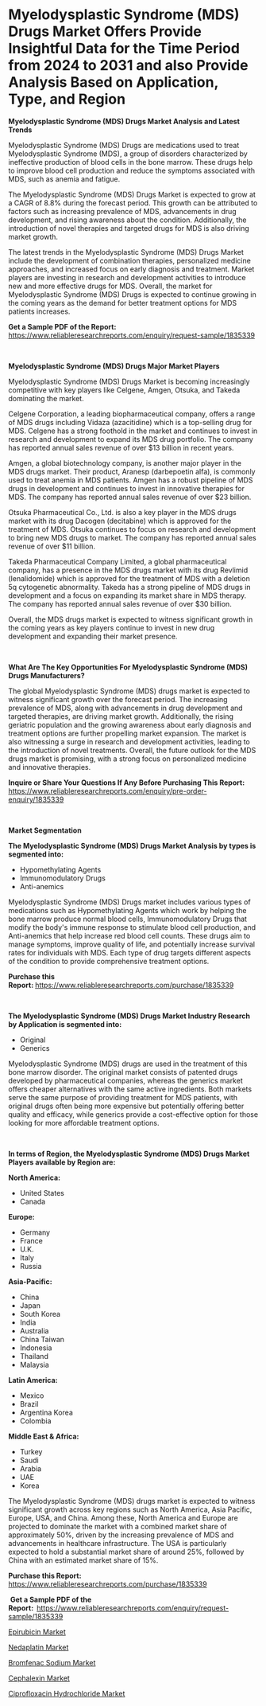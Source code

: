 <p><h1>Myelodysplastic Syndrome (MDS) Drugs Market Offers Provide Insightful Data for the Time Period from 2024 to 2031 and also Provide Analysis Based on Application, Type, and Region</h1></p><p><strong>Myelodysplastic Syndrome (MDS) Drugs Market Analysis and Latest Trends</strong></p>
<p><p>Myelodysplastic Syndrome (MDS) Drugs are medications used to treat Myelodysplastic Syndrome (MDS), a group of disorders characterized by ineffective production of blood cells in the bone marrow. These drugs help to improve blood cell production and reduce the symptoms associated with MDS, such as anemia and fatigue.</p><p>The Myelodysplastic Syndrome (MDS) Drugs Market is expected to grow at a CAGR of 8.8% during the forecast period. This growth can be attributed to factors such as increasing prevalence of MDS, advancements in drug development, and rising awareness about the condition. Additionally, the introduction of novel therapies and targeted drugs for MDS is also driving market growth.</p><p>The latest trends in the Myelodysplastic Syndrome (MDS) Drugs Market include the development of combination therapies, personalized medicine approaches, and increased focus on early diagnosis and treatment. Market players are investing in research and development activities to introduce new and more effective drugs for MDS. Overall, the market for Myelodysplastic Syndrome (MDS) Drugs is expected to continue growing in the coming years as the demand for better treatment options for MDS patients increases.</p></p>
<p><strong>Get a Sample PDF of the Report:&nbsp;</strong> <a href="https://www.reliableresearchreports.com/enquiry/request-sample/1835339">https://www.reliableresearchreports.com/enquiry/request-sample/1835339</a></p>
<p>&nbsp;</p>
<p><strong>Myelodysplastic Syndrome (MDS) Drugs Major Market Players</strong></p>
<p><p>Myelodysplastic Syndrome (MDS) Drugs Market is becoming increasingly competitive with key players like Celgene, Amgen, Otsuka, and Takeda dominating the market. </p><p>Celgene Corporation, a leading biopharmaceutical company, offers a range of MDS drugs including Vidaza (azacitidine) which is a top-selling drug for MDS. Celgene has a strong foothold in the market and continues to invest in research and development to expand its MDS drug portfolio. The company has reported annual sales revenue of over $13 billion in recent years.</p><p>Amgen, a global biotechnology company, is another major player in the MDS drugs market. Their product, Aranesp (darbepoetin alfa), is commonly used to treat anemia in MDS patients. Amgen has a robust pipeline of MDS drugs in development and continues to invest in innovative therapies for MDS. The company has reported annual sales revenue of over $23 billion.</p><p>Otsuka Pharmaceutical Co., Ltd. is also a key player in the MDS drugs market with its drug Dacogen (decitabine) which is approved for the treatment of MDS. Otsuka continues to focus on research and development to bring new MDS drugs to market. The company has reported annual sales revenue of over $11 billion.</p><p>Takeda Pharmaceutical Company Limited, a global pharmaceutical company, has a presence in the MDS drugs market with its drug Revlimid (lenalidomide) which is approved for the treatment of MDS with a deletion 5q cytogenetic abnormality. Takeda has a strong pipeline of MDS drugs in development and a focus on expanding its market share in MDS therapy. The company has reported annual sales revenue of over $30 billion.</p><p>Overall, the MDS drugs market is expected to witness significant growth in the coming years as key players continue to invest in new drug development and expanding their market presence.</p></p>
<p>&nbsp;</p>
<p><strong>What Are The Key Opportunities For Myelodysplastic Syndrome (MDS) Drugs Manufacturers?</strong></p>
<p><p>The global Myelodysplastic Syndrome (MDS) drugs market is expected to witness significant growth over the forecast period. The increasing prevalence of MDS, along with advancements in drug development and targeted therapies, are driving market growth. Additionally, the rising geriatric population and the growing awareness about early diagnosis and treatment options are further propelling market expansion. The market is also witnessing a surge in research and development activities, leading to the introduction of novel treatments. Overall, the future outlook for the MDS drugs market is promising, with a strong focus on personalized medicine and innovative therapies.</p></p>
<p><strong>Inquire or Share Your Questions If Any Before Purchasing This Report:</strong> <a href="https://www.reliableresearchreports.com/enquiry/pre-order-enquiry/1835339">https://www.reliableresearchreports.com/enquiry/pre-order-enquiry/1835339</a></p>
<p>&nbsp;</p>
<p><strong>Market Segmentation</strong></p>
<p><strong>The Myelodysplastic Syndrome (MDS) Drugs Market Analysis by types is segmented into:</strong></p>
<p><ul><li>Hypomethylating Agents</li><li>Immunomodulatory Drugs</li><li>Anti-anemics</li></ul></p>
<p><p>Myelodysplastic Syndrome (MDS) Drugs market includes various types of medications such as Hypomethylating Agents which work by helping the bone marrow produce normal blood cells, Immunomodulatory Drugs that modify the body's immune response to stimulate blood cell production, and Anti-anemics that help increase red blood cell counts. These drugs aim to manage symptoms, improve quality of life, and potentially increase survival rates for individuals with MDS. Each type of drug targets different aspects of the condition to provide comprehensive treatment options.</p></p>
<p><strong>Purchase this Report:&nbsp;</strong><a href="https://www.reliableresearchreports.com/purchase/1835339">https://www.reliableresearchreports.com/purchase/1835339</a></p>
<p>&nbsp;</p>
<p><strong>The Myelodysplastic Syndrome (MDS) Drugs Market Industry Research by Application is segmented into:</strong></p>
<p><ul><li>Original</li><li>Generics</li></ul></p>
<p><p>Myelodysplastic Syndrome (MDS) drugs are used in the treatment of this bone marrow disorder. The original market consists of patented drugs developed by pharmaceutical companies, whereas the generics market offers cheaper alternatives with the same active ingredients. Both markets serve the same purpose of providing treatment for MDS patients, with original drugs often being more expensive but potentially offering better quality and efficacy, while generics provide a cost-effective option for those looking for more affordable treatment options.</p></p>
<p>&nbsp;</p>
<p><strong>In terms of Region, the Myelodysplastic Syndrome (MDS) Drugs Market Players available by Region are:</strong></p>
<p>
    <p> <strong> North America: </strong>
        <ul>
            <li>United States</li>
            <li>Canada</li>
        </ul>
        </p> 
    <p> <strong> Europe: </strong>
        <ul>
            <li>Germany</li>
            <li>France</li>
            <li>U.K.</li>
            <li>Italy</li>
            <li>Russia</li>
        </ul>
        </p> 
    <p> <strong> Asia-Pacific: </strong>
        <ul>
            <li>China</li>
            <li>Japan</li>
            <li>South Korea</li>
            <li>India</li>
            <li>Australia</li>
            <li>China Taiwan</li>
            <li>Indonesia</li>
            <li>Thailand</li>
            <li>Malaysia</li>
        </ul>
        </p> 
    <p> <strong> Latin America: </strong>
        <ul>
            <li>Mexico</li>
            <li>Brazil</li>
            <li>Argentina Korea</li>
            <li>Colombia</li>
        </ul>
        </p> 
    <p> <strong> Middle East & Africa: </strong>
        <ul>
            <li>Turkey</li>
            <li>Saudi</li>
            <li>Arabia</li>
            <li>UAE</li>
            <li>Korea</li>
        </ul>
    </p>
    </p>
<p><p>The Myelodysplastic Syndrome (MDS) drugs market is expected to witness significant growth across key regions such as North America, Asia Pacific, Europe, USA, and China. Among these, North America and Europe are projected to dominate the market with a combined market share of approximately 50%, driven by the increasing prevalence of MDS and advancements in healthcare infrastructure. The USA is particularly expected to hold a substantial market share of around 25%, followed by China with an estimated market share of 15%.</p></p>
<p><strong>Purchase this Report: </strong><a href="https://www.reliableresearchreports.com/purchase/1835339">https://www.reliableresearchreports.com/purchase/1835339</a></p>
<p>&nbsp;<strong>Get a Sample PDF of the Report:&nbsp;&nbsp;</strong><a href="https://www.reliableresearchreports.com/enquiry/request-sample/1835339">https://www.reliableresearchreports.com/enquiry/request-sample/1835339</a></p>
<p><strong></strong></p>
<p><p><a href="https://medium.com/@alexanderfranklin766/epirubicin-market-exploring-market-share-market-trends-and-future-growth-03f64813b323">Epirubicin Market</a></p><p><a href="https://medium.com/@alexanderfranklin766/nedaplatin-market-outlook-industry-overview-and-forecast-2024-to-2031-ac79effafa0e">Nedaplatin Market</a></p><p><a href="https://medium.com/@alexanderfranklin766/bromfenac-sodium-market-insights-into-market-cagr-market-trends-and-growth-strategies-38b53fd6527c">Bromfenac Sodium Market</a></p><p><a href="https://medium.com/@bobbyreynolds76g/cephalexin-market-outlook-industry-overview-and-forecast-2024-to-2031-4f62eebb1ac4">Cephalexin Market</a></p><p><a href="https://medium.com/@bobbyreynolds76g/ciprofloxacin-hydrochloride-market-analysis-its-cagr-market-segmentation-and-global-industry-f076c58e984b">Ciprofloxacin Hydrochloride Market</a></p></p>